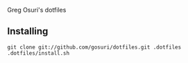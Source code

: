 Greg Osuri's dotfiles

## Installing

```
git clone git://github.com/gosuri/dotfiles.git .dotfiles
.dotfiles/install.sh
```
